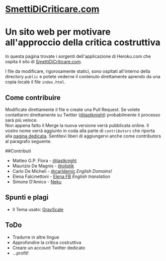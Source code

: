 [SmettiDiCriticare.com](http://www.SmettiDiCriticare.com)
=================

# Un sito web per motivare all'approccio della critica costruttiva

In questa pagina trovate i sorgenti dell'applicazione di Heroku.com che ospita il sito di [SmettiDiCriticare.com](http://www.SmettiDiCriticare.com).  

I file da modificare, rigorosamente statici, sono ospitati all'interno della directory `public` e potete vederne il contenuto direttamente aprendo da una copia locale il file `index.html`.

## Come contribuire

Modificate direttamente il file e create una Pull Request. Se volete contattarmi direttamente su Twitter ([@lastknight](http://twitter.com/lastknight)) probabilmente il processo sarà più veloce.  
Non appena fatto il Merge la nuova versione verrà pubblicata online. Il vostro nome verrà aggiunto in coda alla parte di `contributors` che riporta alla [pagina dedicata](https://github.com/lastknight/smettidicriticare/graphs/contributors). Sentitevi liberi di aggiungervi anche come contributors al paragrafo seguente.  

##Contributi

* Matteo G.P. Flora - [@lastknight](http://twitter.com/lastknight)
* Maurizio De Magnis - [@olistik](http://twitter.com/olistik)
* Carlo De Micheli - [@carldemic](http://twitter.com/carldemic) *English Domains!*  
* Elena Falcinettoni - [Elena FB](https://www.facebook.com/efalcettoni?fref=ufi) *English translation*
* Simone D'Amico - [Neku](https://github.com/Neku)

## Spunti e plagi

* Il Tema usato: [GrayScale](http://startbootstrap.com/template-overviews/grayscale/)

## ToDo

* Tradurre in altre lingue
* Approfondire la critica costruttiva
* Creare un account Twitter dedicato
* ...profit!


